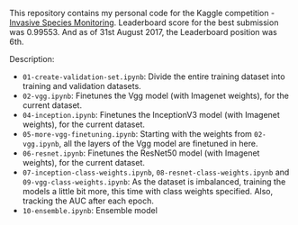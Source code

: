 This repository contains my personal code for the Kaggle competition - [Invasive Species Monitoring](https://www.kaggle.com/c/invasive-species-monitoring/overview). Leaderboard score for the best submission was 0.99553. And as of 31st August 2017, the Leaderboard position was 6th.

Description:
- `01-create-validation-set.ipynb`: Divide the entire training dataset into training and validation datasets.
- `02-vgg.ipynb`: Finetunes the Vgg model (with Imagenet weights), for the current dataset.
- `04-inception.ipynb`: Finetunes the InceptionV3 model (with Imagenet weights), for the current dataset.
- `05-more-vgg-finetuning.ipynb`: Starting with the weights from `02-vgg.ipynb`, all the layers of the Vgg model are finetuned in here.
- `06-resnet.ipynb`: Finetunes the ResNet50 model (with Imagenet weights), for the current dataset.
- `07-inception-class-weights.ipynb`, `08-resnet-class-weights.ipynb` and `09-vgg-class-weights.ipynb`: As the dataset is imbalanced, training the models a little bit more, this time with class weights specified. Also, tracking the AUC after each epoch.
- `10-ensemble.ipynb`: Ensemble model
